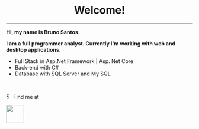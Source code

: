 <h1 align="center"> Welcome! </h1>

<hr>

<p>
  <b>Hi, my name is Bruno Santos.</b>  
</p>

<p>
  <b>I am a full programmer analyst. Currently I'm working with web and desktop applications.</b>  
</p>

* Full Stack in Asp.Net Framework | Asp. Net Core
* Back-end with C#
* Database with SQL Server and My SQL



<br>

  <img src="https://cdn.iconscout.com/icon/free/png-128/search-1404496-1187757.png" alt="Search Find Magnifier Icon" loading="lazy" class="thumb_p6OvR" width="15px" height="15px"> Find me at
  

<a href="https://www.linkedin.com/in/bruno-santos-39470953/" target="_blank">
  <img align="left" src="https://cdn.iconscout.com/icon/free/png-256/linkedin-2752135-2284952.png" width="48px" height="48px">   
</a>


